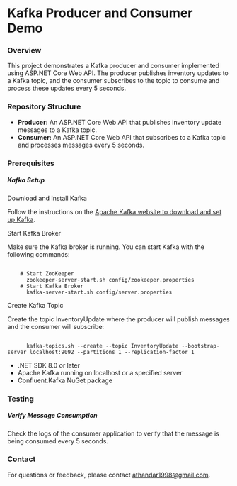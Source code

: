 <h1> Kafka Producer and Consumer Demo </h1>

<h3> Overview </h3>
<p> This project demonstrates a Kafka <stong>producer</stong> and <stong>consumer</stong> implemented using <stong>ASP.NET Core Web API</stong>. The producer publishes inventory updates to a Kafka topic, and 
  the consumer subscribes to the topic to consume and process these updates every 5 seconds.
</p>

<h3> Repository Structure </h3>
<ul>
  <li> <strong>Producer:</strong> An ASP.NET Core Web API that publishes inventory update messages to a Kafka topic.</li>
  <li> <strong>Consumer:</strong> An ASP.NET Core Web API that subscribes to a Kafka topic and processes messages every 5 seconds.</li>
</ul>

<h3> Prerequisites </h3>
<h5>Kafka Setup</h5>
<p> Download and Install Kafka </p>
<p>Follow the instructions on the <a href="https://kafka.apache.org/quickstart">Apache Kafka website to download and set up Kafka</a>.</p>

<p>Start Kafka Broker</p>
<p>Make sure the Kafka broker is running. You can start Kafka with the following commands:</p><p></p>
<div class="codehilite">
<pre><code> 
    # Start ZooKeeper
      zookeeper-server-start.sh config/zookeeper.properties
    # Start Kafka Broker
      kafka-server-start.sh config/server.properties
</code></pre>
</div>

<p>Create Kafka Topic</p>
<p>Create the topic InventoryUpdate where the producer will publish messages and the consumer will subscribe:</p><p></p>
<div class="codehilite">
<pre><code> 
      kafka-topics.sh --create --topic InventoryUpdate --bootstrap-server localhost:9092 --partitions 1 --replication-factor 1
</code></pre>
</div>

<ul>
  <li>.NET SDK 8.0 or later</li>
  <li>Apache Kafka running on localhost or a specified server</li>
  <li>Confluent.Kafka NuGet package</li>
</ul>

<h3> Testing </h3>
<h5>Verify Message Consumption</h5>
<p>Check the logs of the consumer application to verify that the message is being consumed every 5 seconds.</p>

<h3> Contact </h3>
<p>For questions or feedback, please contact <a href="mailto:athandar1998@gmail.com">athandar1998@gmail.com</a>.</p>
